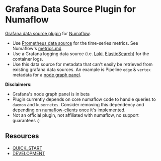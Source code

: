 # Grafana Data Source Plugin for Numaflow

[Grafana data source plugin](https://grafana.com/tutorials/build-a-data-source-plugin/) for [Numaflow](https://github.com/numaproj/numaflow). 

* Use [Prometheus data source](https://grafana.com/docs/grafana/latest/datasources/prometheus/) for the time-series metrics. See Numaflow's [metrics.md](https://github.com/numaproj/numaflow/blob/main/docs/metrics/metrics.md).
* Use a Grafana logging data source (i.e. [Loki](https://grafana.com/docs/grafana/latest/datasources/loki/), [ElasticSearch](https://grafana.com/docs/grafana/latest/datasources/elasticsearch/)) for the container logs.
* Use this data source for metadata that can't easily be retrieved from existing grafana data sources.
An example is Pipeline `edge` & `vertex` metadata for a [node graph panel](https://grafana.com/docs/grafana/latest/panels-visualizations/visualizations/node-graph/).

**Disclaimers**:
* Grafana's node graph panel is in beta
* Plugin currently depends on core numaflow code to handle queries to `daemon` and `kubernetes`.
Consider removing this dependency and depending on [numaflow-clients](https://github.com/numaproj/numaflow-clients) once it's implemented.
* Not an official plugin, not affiliated with numaflow, no support guarantees :)

## Resources

- [QUICK_START](docs/quick-start.md)
- [DEVELOPMENT](docs/development.md)
